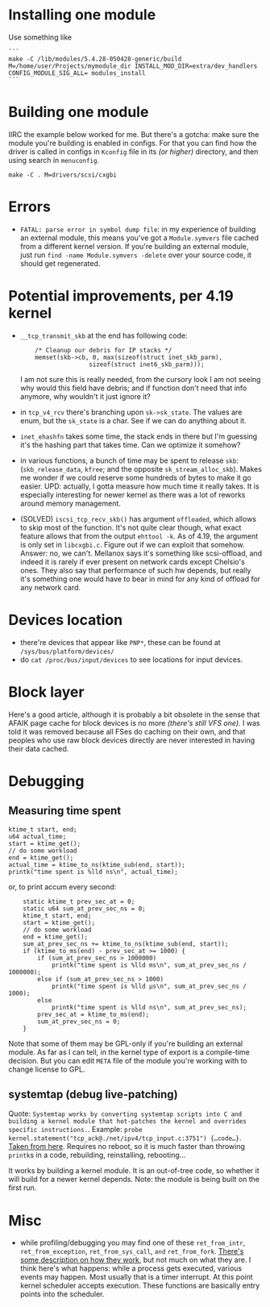 # Installing one module

Use something like

    ```
    make -C /lib/modules/5.4.28-050428-generic/build M=/home/user/Projects/mymodule_dir INSTALL_MOD_DIR=extra/dev_handlers CONFIG_MODULE_SIG_ALL= modules_install
    ```

# Building one module

IIRC the example below worked for me. But there's a gotcha: make sure the module you're building is enabled in configs. For that you can find how the driver is called in configs in `Kconfig` file in its *(or higher)* directory, and then using search in `menuconfig`.

```
make -C . M=drivers/scsi/cxgbi
```

# Errors

* `FATAL: parse error in symbol dump file`: in my experience of building an external module, this means you've got a `Module.symvers` file cached from a different kernel version. If you're building an external module, just run `find -name Module.symvers -delete` over your source code, it should get regenerated.

# Potential improvements, per 4.19 kernel

* `__tcp_transmit_skb` at the end has following code:

    ```
        /* Cleanup our debris for IP stacks */
        memset(skb->cb, 0, max(sizeof(struct inet_skb_parm),
                       sizeof(struct inet6_skb_parm)));
    ```

    I am not sure this is really needed, from the cursory look I am not seeing why would this field have debris; and if function don't need that info anymore, why wouldn't it just ignore it?
* in `tcp_v4_rcv` there's branching upon `sk->sk_state`. The values are enum, but the `sk_state` is a char. See if we can do anything about it.
* `inet_ehashfn` takes some time, the stack ends in there but I'm guessing it's the hashing part that takes time. Can we optimize it somehow?
* in various functions, a bunch of time may be spent to release `skb`: (`skb_release_data`, `kfree`; and the opposite `sk_stream_alloc_skb`). Makes me wonder if we could reserve some hundreds of bytes to make it go easier. UPD: actually, I gotta measure how much time it really takes. It is especially interesting for newer kernel as there was a lot of reworks around memory management.
* (SOLVED) `iscsi_tcp_recv_skb()` has argument `offloaded`, which allows to skip most of the function. It's not quite clear though, what exact feature allows that from the output `ehttool -k`. As of 4.19, the argument is only set in `libcxgbi.c`. Figure out if we can exploit that somehow.
  Answer: no, we can't. Mellanox says it's something like scsi-offload, and indeed it is rarely if ever present on network cards except Chelsio's ones. They also say that performance of such hw depends, but really it's something one would have to bear in mind for any kind of offload for any network card.

# Devices location

* there're devices that appear like `PNP*`, these can be found at `/sys/bus/platform/devices/`
* do `cat /proc/bus/input/devices` to see locations for input devices.

# Block layer

Here's a good article, although it is probably a bit obsolete in the sense that AFAIK page cache for block devices is no more *(there's still VFS one)*. I was told it was removed because all FSes do caching on their own, and that peoples who use raw block devices directly are never interested in having their data cached.

# Debugging

## Measuring time spent

    ktime_t start, end;
    u64 actual_time;
    start = ktime_get();
    // do some workload
    end = ktime_get();
    actual_time = ktime_to_ns(ktime_sub(end, start));
    printk("time spent is %lld ns\n", actual_time);

or, to print accum every second:

```
    static ktime_t prev_sec_at = 0;
    static u64 sum_at_prev_sec_ns = 0;
    ktime_t start, end;
    start = ktime_get();
    // do some workload
    end = ktime_get();
    sum_at_prev_sec_ns += ktime_to_ns(ktime_sub(end, start));
    if (ktime_to_ms(end) - prev_sec_at >= 1000) {
        if (sum_at_prev_sec_ns > 1000000)
            printk("time spent is %lld ms\n", sum_at_prev_sec_ns / 1000000);
        else if (sum_at_prev_sec_ns > 1000)
            printk("time spent is %lld μs\n", sum_at_prev_sec_ns / 1000);
        else
            printk("time spent is %lld ns\n", sum_at_prev_sec_ns);
        prev_sec_at = ktime_to_ms(end);
        sum_at_prev_sec_ns = 0;
    }
```

Note that some of them may be GPL-only if you're building an external module. As far as I can tell, in the kernel type of export is a compile-time decision. But you can edit `META` file of the module you're working with to change license to GPL.

## systemtap (debug live-patching)

Quote: `Systemtap works by converting systemtap scripts into C and building a kernel module that hot-patches the kernel and overrides specific instructions.`. Example: `probe kernel.statement("tcp_ack@./net/ipv4/tcp_input.c:3751") {…code…}`. [Taken from here](https://engineering.skroutz.gr/blog/uncovering-a-24-year-old-bug-in-the-linux-kernel/). Requires no reboot, so it is much faster than throwing `printk`s in a code, rebuilding, reinstalling, rebooting…

It works by building a kernel module. It is an out-of-tree code, so whether it will build for a newer kernel depends. Note: the module is being built on the first run.

# Misc

* while profiling/debugging you may find one of these `ret_from_intr`, `ret_from_exception`, `ret_from_sys_call`, `and` `ret_from_fork`. [There's some description on how they work](https://www.oreilly.com/library/view/understanding-the-linux/0596002130/ch04s08.html), but not much on what they are. I think here's what happens: while a process gets executed, various events may happen. Most usually that is a timer interrupt. At this point kernel scheduler accepts execution. These functions are basically entry points into the scheduler.
